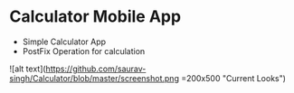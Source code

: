 # Calculator Mobile App

- Simple Calculator App
- PostFix Operation for calculation

![alt text](https://github.com/saurav-singh/Calculator/blob/master/screenshot.png =200x500 "Current Looks")


